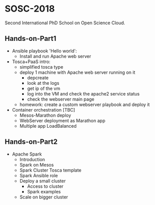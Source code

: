 # SOSC-2018

Second International PhD School on Open Science Cloud.

## Hands-on-Part1

- Ansible playbook 'Hello world':
  - Install and run Apache web server
- Tosca+PaaS intro:
  - simplified tosca type
  - deploy 1 machine with Apache web server running on it
    - depcreate
    - look at the logs
    - get ip of the vm
    - log into the VM and check the apache2 service status
    - check the webserver main page
  - homework: create a custom webserver playbook and deploy it
- Container orchestration [TBC]
  - Mesos-Marathon deploy
  - WebServer deployment as Marathon app
  - Multiple app LoadBalanced

## Hands-on-Part2

- Apache Spark
  - Introduction
  - Spark on Mesos
  - Spark Cluster Tosca template
  - Spark Ansible role
  - Deploy a small cluster
    - Access to cluster
    - Spark examples
  - Scale on bigger cluster
